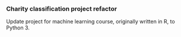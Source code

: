 ### Charity classification project refactor

Update project for machine learning course, originally written in R, to Python 3.
